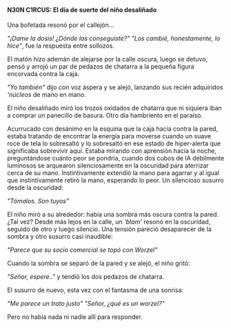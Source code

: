 #### N30N C1RCUS: El día de suerte del niño desaliñado
  
 Una bofetada resonó por el callejón...
  
 _"¡Dame la dosis! ¿Dónde las conseguiste?"_
 _"Los cambié, honestamente, lo hice"_, fue la respuesta entre sollozos.
  
 El matón hizo ademán de alejarse por la calle oscura, luego se detuvo, pensó y arrojó un par de pedazos de chatarra a la pequeña figura encorvada contra la caja.
  
 _"Yo también"_ dijo con voz áspera y se alejó, lanzando sus recién adquiridos _'núcleos_ de mano en mano.
  
 El niño desaliñado miró los trozos oxidados de chatarra que ni siquiera iban a comprar un panecillo de basura.  Otro día hambriento en el paraíso.
  
 Acurrucado con desánimo en la esquina que la caja hacía contra la pared, estaba tratando de encontrar la energía para moverse cuando un suave roce de tela lo sobresaltó y lo sobresaltó en ese estado de hiper-alerta que significaba sobrevivir aquí.  Estaba mirando con aprensión hacia la noche, preguntándose cuánto peor se pondría, cuando dos cubos de IA débilmente luminosos se arquearon silenciosamente en la oscuridad para aterrizar cerca de su mano.  Instintivamente extendió la mano para agarrar y al igual que instintivamente retiró la mano, esperando lo peor.  Un silencioso susurro desde la oscuridad:
  
 _"Tómalos. Son tuyos"_
  
 El niño miró a su alrededor: había una sombra más oscura contra la pared.  ¿Tal vez?  Desde más lejos en la calle, un _'blam'_ resonó en la oscuridad, seguido de otro y luego silencio.  Una tensión pareció desaparecer de la sombra y otro susurro casi inaudible:
  
 _"Parece que su socio comercial se topó con Worzel"_
  
 Cuando la sombra se separó de la pared y se alejó, el niño gritó:
  
 _"Señor, espere.."_ y tendió los dos pedazos de chatarra.
  
 El susurro de nuevo, esta vez con el fantasma de una sonrisa:
  
 _"Me parece un trato justo"_
 _"Señor, ¿qué es un worzel?"_
  
 Pero no había nada ni nadie allí para responder.
